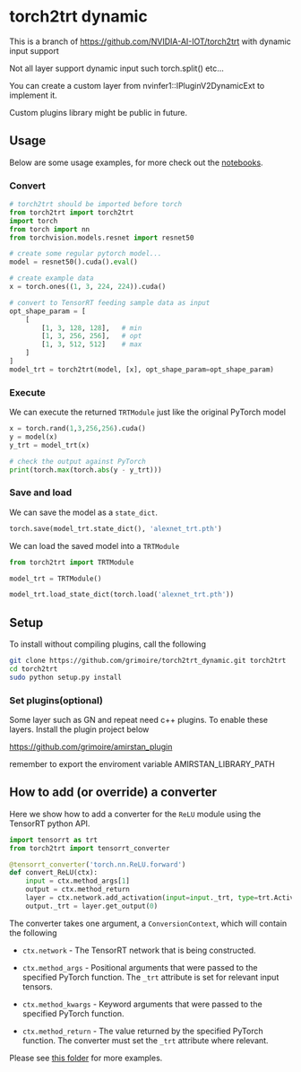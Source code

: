 # torch2trt dynamic

This is a branch of https://github.com/NVIDIA-AI-IOT/torch2trt with dynamic input support

Not all layer support dynamic input such torch.split() etc... 

You can create a custom layer from nvinfer1::IPluginV2DynamicExt to implement it.

Custom plugins library might be public in future.

## Usage

Below are some usage examples, for more check out the [notebooks](notebooks).

### Convert

```python
# torch2trt should be imported before torch
from torch2trt import torch2trt
import torch
from torch import nn
from torchvision.models.resnet import resnet50

# create some regular pytorch model...
model = resnet50().cuda().eval()

# create example data
x = torch.ones((1, 3, 224, 224)).cuda()

# convert to TensorRT feeding sample data as input
opt_shape_param = [
    [
        [1, 3, 128, 128],   # min
        [1, 3, 256, 256],   # opt
        [1, 3, 512, 512]    # max
    ]
]
model_trt = torch2trt(model, [x], opt_shape_param=opt_shape_param)
```

### Execute

We can execute the returned ``TRTModule`` just like the original PyTorch model

```python
x = torch.rand(1,3,256,256).cuda()
y = model(x)
y_trt = model_trt(x)

# check the output against PyTorch
print(torch.max(torch.abs(y - y_trt)))
```

### Save and load

We can save the model as a ``state_dict``.

```python
torch.save(model_trt.state_dict(), 'alexnet_trt.pth')
```

We can load the saved model into a ``TRTModule``

```python
from torch2trt import TRTModule

model_trt = TRTModule()

model_trt.load_state_dict(torch.load('alexnet_trt.pth'))
```


## Setup


To install without compiling plugins, call the following

```bash
git clone https://github.com/grimoire/torch2trt_dynamic.git torch2trt
cd torch2trt
sudo python setup.py install
```

### Set plugins(optional)

Some layer such as GN and repeat need c++ plugins. To enable these layers. Install the plugin project below

https://github.com/grimoire/amirstan_plugin

remember to export the enviroment variable AMIRSTAN_LIBRARY_PATH

## How to add (or override) a converter

Here we show how to add a converter for the ``ReLU`` module using the TensorRT
python API.

```python
import tensorrt as trt
from torch2trt import tensorrt_converter

@tensorrt_converter('torch.nn.ReLU.forward')
def convert_ReLU(ctx):
    input = ctx.method_args[1]
    output = ctx.method_return
    layer = ctx.network.add_activation(input=input._trt, type=trt.ActivationType.RELU)  
    output._trt = layer.get_output(0)
```

The converter takes one argument, a ``ConversionContext``, which will contain
the following

* ``ctx.network`` - The TensorRT network that is being constructed.

* ``ctx.method_args`` - Positional arguments that were passed to the specified PyTorch function.  The ``_trt`` attribute is set for relevant input tensors.
* ``ctx.method_kwargs`` - Keyword arguments that were passed to the specified PyTorch function.
* ``ctx.method_return`` - The value returned by the specified PyTorch function.  The converter must set the ``_trt`` attribute where relevant.

Please see [this folder](torch2trt/converters) for more examples.


